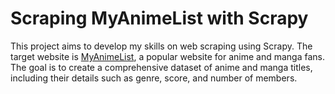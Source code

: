 # Scraping MyAnimeList with Scrapy

This project aims to develop my skills on web scraping using Scrapy. The target website is [MyAnimeList](https://myanimelist.net/), a popular website for anime and manga fans. The goal is to create a comprehensive dataset of anime and manga titles, including their details such as genre, score, and number of members.
